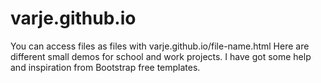 # varje.github.io
You can access files as files with varje.github.io/file-name.html 
Here are different small demos for school and work projects.
I have got some help and inspiration from Bootstrap free templates.
